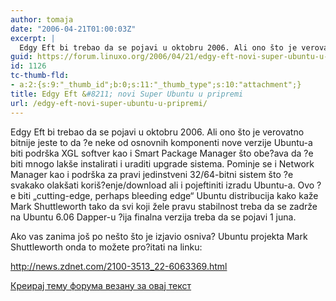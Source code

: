 ```yaml
---
author: tomaja
date: "2006-04-21T01:00:03Z"
excerpt: |
  Edgy Eft bi trebao da se pojavi u oktobru 2006. Ali ono što je verovatno bitnije jeste to da ?e neke od osnovnih komponenti nove verzije Ubuntu-a biti podrška XGL softver kao i Smart Package Manager što obe?ava da ?e biti mnogo lakše instalirati i uraditi upgrade sistema. Pominje se i Network Manager kao i podrška za pravi jedinstveni 32/64-bitni sistem što ?e svakako olakšati koriš?enje/download ali i pojeftiniti izradu Ubuntu-a. Ovo ?e biti "cutting-edge, perhaps bleeding edge"  Ubuntu distribucija kako kaže Mark Shuttleworth tako da svi koji žele pravu stabilnost treba da se zadrže na Ubuntu 6.06 Dapper-u ?ija finalna verzija treba da se pojavi 1 juna.
guid: https://forum.linuxo.org/2006/04/21/edgy-eft-novi-super-ubuntu-u-pripremi/
id: 1126
tc-thumb-fld:
- a:2:{s:9:"_thumb_id";b:0;s:11:"_thumb_type";s:10:"attachment";}
title: Edgy Eft &#8211; novi Super Ubuntu u pripremi
url: /edgy-eft-novi-super-ubuntu-u-pripremi/
---
```

Edgy Eft bi trebao da se pojavi u oktobru 2006. Ali ono što je verovatno bitnije jeste to da ?e neke od osnovnih komponenti nove verzije Ubuntu-a biti podrška XGL softver kao i Smart Package Manager što obe?ava da ?e biti mnogo lakše instalirati i uraditi upgrade sistema. Pominje se i Network Manager kao i podrška za pravi jedinstveni 32/64-bitni sistem što ?e svakako olakšati koriš?enje/download ali i pojeftiniti izradu Ubuntu-a. Ovo ?e biti &#8222;cutting-edge, perhaps bleeding edge&#8220; Ubuntu distribucija kako kaže Mark Shuttleworth tako da svi koji žele pravu stabilnost treba da se zadrže na Ubuntu 6.06 Dapper-u ?ija finalna verzija treba da se pojavi 1 juna.  
<!--break-->Ako vas zanima još po nešto što je izjavio osniva? Ubuntu projekta Mark Shuttleworth onda to možete pro?itati na linku:

  
<http://news.zdnet.com/2100-3513_22-6063369.html>

[Креирај тему форума везану за овај текст](https://linuxo.org/nova-tema-na-forumu/?se_pid=1126)